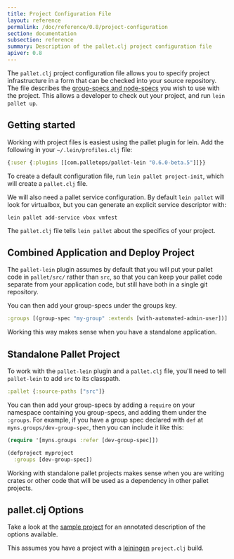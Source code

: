 ```yaml
---
title: Project Configuration File
layout: reference
permalink: /doc/reference/0.8/project-configuration
section: documentation
subsection: reference
summary: Description of the pallet.clj project configuration file
apiver: 0.8
---
```


The `pallet.clj` project configuration file allows you to specify project
infrastructure in a form that can be checked into your source repository.  The
file describes the [group-specs and node-specs](/doc/reference/0.8/node-types)
you wish to use with the project.  This allows a developer to check out your
project, and run `lein pallet up`.

## Getting started

Working with project files is easiest using the pallet plugin for lein.  Add the
following in your `~/.lein/profiles.clj` file:

``` clojure
{:user {:plugins [[com.palletops/pallet-lein "0.6.0-beta.5"]]}}
```

To create a default configuration file, run `lein pallet project-init`, which
will create a `pallet.clj` file.

We will also need a pallet service configuration.  By default `lein pallet` will
look for virtualbox, but you can generate an explicit service descriptor with:

`lein pallet add-service vbox vmfest`

The `pallet.clj` file tells `lein pallet` about the specifics of your project.

## Combined Application and Deploy Project

The `pallet-lein` plugin assumes by default that you will put your pallet code
in `pallet/src/` rather than `src`, so that you can keep your pallet code
separate from your application code, but still have both in a single git
repository.

You can then add your group-specs under the groups key.

``` clojure
:groups [(group-spec "my-group" :extends [with-automated-admin-user])]
```

Working this way makes sense when you have a standalone application.

## Standalone Pallet Project

To work with the `pallet-lein` plugin and a `pallet.clj` file, you'll need to
tell `pallet-lein` to add `src` to its classpath.

``` clojure
:pallet {:source-paths ["src"]}
```

You can then add your group-specs by adding a `require` on your namespace
containing you group-specs, and adding them under the `:groups`.  For example,
if you have a group spec declared with `def` at `myns.groups/dev-group-spec`,
then you can include it like this:

``` clojure
(require '[myns.groups :refer [dev-group-spec]])

(defproject myproject
  :groups [dev-group-spec])
```

Working with standalone pallet projects makes sense when you are writing crates
or other code that will be used as a dependency in other pallet projects.

## pallet.clj Options

Take a look at the
[sample project](https://github.com/pallet/pallet/blob/develop/sample-project-pallet.clj)
for an annotated description of the options available.


This assumes you have a project with a
[leiningen](https://github.com/technomancy/leiningen) `project.clj` build.
